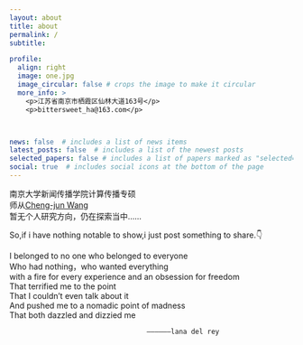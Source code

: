 ```yaml
---
layout: about
title: about
permalink: /
subtitle: 

profile:
  align: right
  image: one.jpg
  image_circular: false # crops the image to make it circular
  more_info: >
    <p>江苏省南京市栖霞区仙林大道163号</p>
    <p>bittersweet_ha@163.com</p>



news: false  # includes a list of news items
latest_posts: false  # includes a list of the newest posts
selected_papers: false # includes a list of papers marked as "selected={true}"
social: true  # includes social icons at the bottom of the page
---
```



南京大学新闻传播学院计算传播专硕<br>师从[Cheng-jun Wang](https://socratesclub.github.io/) <br>暂无个人研究方向，仍在探索当中……

So,if i have nothing notable to show,i just post something to share.👇

I belonged to no one who belonged to everyone<br>Who had nothing，who wanted everything<br>with a fire for every experience and an obsession for freedom<br>That terrified me to the point<br>That I couldn’t even talk about it<br>And pushed me to a nomadic point of madness<br>That both dazzled and dizzied me

                                      ——————lana del rey

